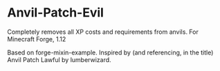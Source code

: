# Anvil-Patch-Evil
Completely removes all XP costs and requirements from anvils. For Minecraft Forge, 1.12


Based on forge-mixin-example.
Inspired by (and referencing, in the title) Anvil Patch Lawful by lumberwizard.
